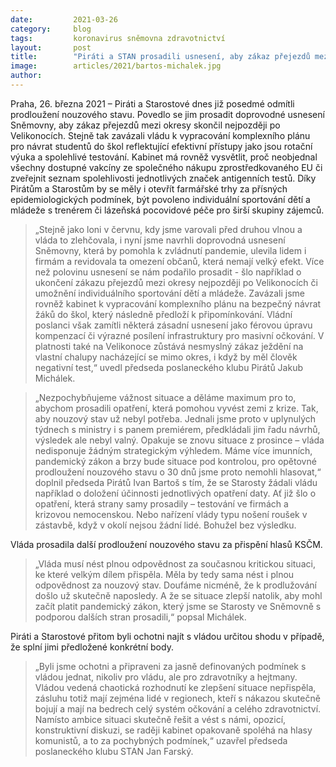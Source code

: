 ```yaml
---
date:         2021-03-26
category:     blog
tags:         koronavirus sněmovna zdravotnictví
layout:       post
title:        "Piráti a STAN prosadili usnesení, aby zákaz přejezdů mezi okresy skončil nejpozději po Velikonocích. Vláda má také připravit plán návratu žáků do škol a vysvětlit nedostatek vakcín"
image:        articles/2021/bartos-michalek.jpg
author:       
---
```




Praha, 26. března 2021 – Piráti a Starostové dnes již posedmé odmítli prodloužení nouzového stavu. Povedlo se jim prosadit doprovodné usnesení Sněmovny, aby zákaz přejezdů mezi okresy skončil nejpozději po Velikonocích. Stejně tak zavázali vládu k vypracování komplexního plánu pro návrat studentů do škol reflektující efektivní přístupy jako jsou rotační výuka a spolehlivé testování. Kabinet má rovněž vysvětlit, proč neobjednal všechny dostupné vakcíny ze společného nákupu zprostředkovaného EU či zveřejnit seznam spolehlivosti jednotlivých značek antigenních testů. Díky Pirátům a Starostům by se měly i otevřít farmářské trhy za přísných epidemiologických podmínek, být povoleno individuální sportování dětí a mládeže s trenérem či lázeňská pocovidové péče pro širší skupiny zájemců.

> „Stejně jako loni v červnu, kdy jsme varovali před druhou vlnou a vláda to zlehčovala, i nyní jsme navrhli doprovodná usnesení Sněmovny, která by pomohla k zvládnutí pandemie, ulevila lidem i firmám a revidovala ta omezení občanů, která nemají velký efekt. Více než polovinu usnesení se nám podařilo prosadit - šlo například o ukončení zákazu přejezdů mezi okresy nejpozději po Velikonocích či umožnění individuálního sportování dětí a mládeže. Zavázali jsme rovněž kabinet k vypracování komplexního plánu na bezpečný návrat žáků do škol, který následně předloží k připomínkování. Vládní poslanci však zamítli některá zásadní usnesení jako férovou úpravu kompenzací či výrazné posílení infrastruktury pro masivní očkování. V platnosti také na Velikonoce zůstává nesmyslný zákaz ježdění na vlastní chalupy nacházející se mimo okres, i když by měl člověk negativní test,“ uvedl předseda poslaneckého klubu Pirátů Jakub Michálek.


> „Nezpochybňujeme vážnost situace a děláme maximum pro to, abychom prosadili opatření, která pomohou vyvést zemi z krize. Tak, aby nouzový stav už nebyl potřeba. Jednali jsme proto v uplynulých týdnech s ministry i s panem premiérem, předkládali jim řadu návrhů, výsledek ale nebyl valný. Opakuje se znovu situace z prosince – vláda nedisponuje žádným strategickým výhledem. Máme více imunních, pandemický zákon a brzy bude situace pod kontrolou, pro opětovné prodloužení nouzového stavu o 30 dnů jsme proto nemohli hlasovat,“ doplnil předseda Pirátů Ivan Bartoš s tím, že se Starosty žádali vládu například o doložení účinnosti jednotlivých opatření daty. Ať již šlo o opatření, která strany samy prosadily – testování ve firmách a krizovou nemocenskou. Nebo nařízení vlády typu nošení roušek v zástavbě, když v okolí nejsou žádní lidé. Bohužel bez výsledku. 


Vláda prosadila další prodloužení nouzového stavu za přispění hlasů KSČM. 

> „Vláda musí nést plnou odpovědnost za současnou kritickou situaci, ke které velkým dílem přispěla. Měla by tedy sama nést i plnou odpovědnost za nouzový stav. Doufáme nicméně, že k prodlužování došlo už skutečně naposledy. A že se situace zlepší natolik, aby mohl začít platit pandemický zákon, který jsme se Starosty ve Sněmovně s podporou dalších stran prosadili,“ popsal Michálek.
 

Piráti a Starostové přitom byli ochotni najít s vládou určitou shodu v případě, že splní jimi předložené konkrétní body.

> „Byli jsme ochotni a připraveni za jasně definovaných podmínek s vládou jednat, nikoliv pro vládu, ale pro zdravotníky a hejtmany. Vládou vedená chaotická rozhodnutí ke zlepšení situace nepřispěla, zásluhu totiž mají zejména lidé v regionech, kteří s nákazou skutečně bojují a mají na bedrech celý systém očkování a celého zdravotnictví. Namísto ambice situaci skutečně řešit a vést s námi, opozicí, konstruktivní diskuzi, se raději kabinet opakovaně spoléhá na hlasy komunistů, a to za pochybných podmínek,“ uzavřel předseda poslaneckého klubu STAN Jan Farský. 
